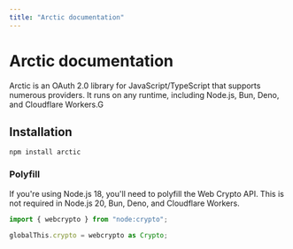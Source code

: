 ```yaml
---
title: "Arctic documentation"
---
```


# Arctic documentation

Arctic is an OAuth 2.0 library for JavaScript/TypeScript that supports numerous providers. It runs on any runtime, including Node.js, Bun, Deno, and Cloudflare Workers.G

## Installation

```
npm install arctic
```

### Polyfill

If you're using Node.js 18, you'll need to polyfill the Web Crypto API. This is not required in Node.js 20, Bun, Deno, and Cloudflare Workers.

```ts
import { webcrypto } from "node:crypto";

globalThis.crypto = webcrypto as Crypto;
```
